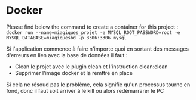 # Docker
Please find below the command to create a container for this project : \
```docker run --name=miagiques_projet -e MYSQL_ROOT_PASSWORD=root -e MYSQL_DATABASE=miagiquesbd -p 3306:3306 mysql```


Si l'application commence à faire n'importe quoi en sortant des messages d'erreurs en lien avec la base de données il faut : 
- Clean le projet avec le plugin clean et l'instruction clean:clean
- Supprimer l'image docker et la remttre en place

Si cela ne résoud pas le problème, cela signifie qu'un processus tourne en fond, donc il faut soit arriver à le kill ou alors redémarrarer le PC
